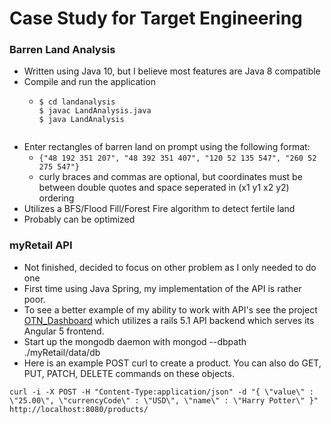 # Case Study for Target Engineering

### Barren Land Analysis
- Written using Java 10, but I believe most features are Java 8 compatible
- Compile and run the application
  * ```
    $ cd landanalysis
    $ javac LandAnalysis.java
    $ java LandAnalysis
  ```
- Enter rectangles of barren land on prompt using the following format:
  * `{"48 192 351 207", "48 392 351 407", "120 52 135 547", "260 52 275
    547"}`
  * curly braces and commas are optional, but coordinates must be between double
    quotes and space seperated in (x1 y1 x2 y2) ordering
- Utilizes a BFS/Flood Fill/Forest Fire algorithm to detect fertile land
- Probably can be optimized

### myRetail API
- Not finished, decided to focus on other problem as I only
 needed to do one
- First time using Java Spring, my implementation of the API is rather poor.
- To see a better example of my ability to work with API's see the project
  [OTN_Dashboard](https://github.com/JeremyDwayne/OTN_Dashboard) which
  utilizes a rails 5.1 API backend which serves its Angular 5 frontend.
- Start up the mongodb daemon with mongod --dbpath ./myRetail/data/db
- Here is an example POST curl to create a product. You can also do GET, PUT,
  PATCH, DELETE commands on these objects.
```
curl -i -X POST -H "Content-Type:application/json" -d "{ \"value\" : \"25.00\", \"currencyCode\" : \"USD\", \"name\" : \"Harry Potter\" }" http://localhost:8080/products/
```

